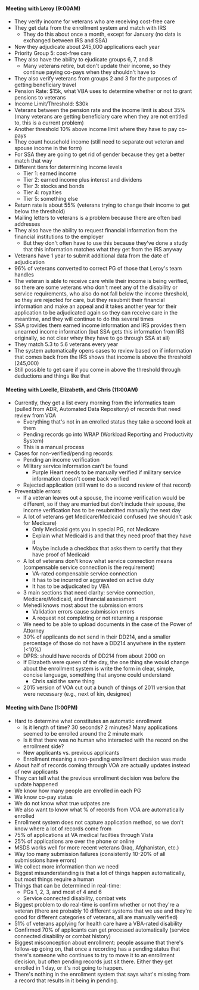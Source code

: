 #### Meeting with Leroy (9:00AM)

- They verify income for veterans who are receiving cost-free care
- They get data from the enrollment system and match with IRS
	- They do this about once a month, except for January (no data is exchanged between IRS and SSA)
- Now they adjudicate about 245,000 applications each year
- Priority Group 5: cost-free care
- They also have the ability to ejudicate groups 6, 7, and 8
	- Many veterans retire, but don't update their income, so they continue paying co-pays when they shouldn't have to
- They also verify veterans from groups 2 and 3 for the purposes of getting beneficiary travel
- Pension Rate: $15k, what VBA uses to determine whether or not to grant pensions to veterans
- Income Limit/Threshold: $30k
- Veterans between the pension rate and the income limit is about 35% (many veterans are getting beneficiary care when they are not entitled to, this is a current problem)
- Another threshold 10% above income limit where they have to pay co-pays
- They count household income (still need to separate out veteran and spouse income in the form)
- For SSA they are going to get rid of gender because they get a better match that way
- Different tiers for determining income levels
	- Tier 1: earned income
	- Tier 2: earned income plus interest and dividens
	- Tier 3: stocks and bonds
	- Tier 4: royalties 
	- Tier 5: something else
- Return rate is about 55% (veterans trying to change their income to get below the threshold)
- Mailing letters to veterans is a problem because there are often bad addresses
- They also have the ability to request financial information from the financial institutions to the employer
	- But they don't often have to use this because they've done a study that this information matches what they get from the IRS anyway
- Veterans have 1 year to submit additional data from the date of adjudication
- 96% of veterans converted to correct PG of those that Leroy's team handles
- The veteran is able to receive care while their income is being verified, so there are some veterans who don't meet any of the disability or service requirements, who also do not fall below the income threshold, so they are rejected for care, but they resubmit their financial information and make an appeal and it takes another year for their application to be adjudicated again so they can receive care in the meantime, and they will continue to do this several times
- SSA provides them earned income information and IRS provides them unearned income information (but SSA gets this information from IRS originally, so not clear whey they have to go through SSA at all)
- They match 5.3 to 5.6 veterans every year
- The system automatically opens cases to review based on if information that comes back from the IRS shows that income is above the threshold (245,000)
- Still possible to get care if you come in above the threshold through deductions and things like that

#### Meeting with Lorelle, Elizabeth, and Chris (11:00AM)

- Currently, they get a list every morning from the informatics team (pulled from ADR, Automated Data Repository) of records that need review from VOA
	- Everything that's not in an enrolled status they take a second look at them
	- Pending records go into WRAP (Workload Reporting and Productivity System)
	- This is a manual process
- Cases for non-verified/pending records:
	- Pending an income verification
	- Military service information can't be found
		- Purple Heart needs to be manually verified if military service information doesn't come back verified
	- Rejected application (still want to do a second review of that record)
- Preventable errors:
	- If a veteran leaves out a spouse, the income verification would be different, so if they are married but don't include their spouse, the income verification has to be resubmitted manually the next day
	- A lot of veterans get Medicare/Medicaid confused (we shouldn't ask for Medicare)
		- Only Medicaid gets you in special PG, not Medicare
		- Explain what Medicaid is and that they need proof that they have it
		- Maybe include a checkbox that asks them to certify that they have proof of Medicaid
	- A lot of veterans don't know what service connection means (compensable service connection is the requirement)
		- VA-rated compensable service connection
		- It has to be incurred or aggravated on active duty
		- It has to be adjudicated by VBA
	- 3 main sections that need clarity: service connection, Medicare/Medicaid, and financial assessment
	- Mehedi knows most about the submission errors
		- Validation errors cause submission errors
		- A request not completing or not returning a response
	- We need to be able to upload documents in the case of the Power of Attorney
	- 30% of applicants do not send in their DD214, and a smaller percentage of those do not have a DD214 anywhere in the system (<10%)
	- DPRS: should have records of DD214 from about 2000 on
	- If Elizabeth were queen of the day, the one thing she would change about the enrollment system is write the form in clear, simple, concise language, something that anyone could understand
		- Chris said the same thing
	- 2015 version of VOA cut out a bunch of things of 2011 version that were necessary (e.g., next of kin, designee)

#### Meeting with Dane (1:00PM)

- Hard to determine what constitutes an automatic enrollment
	- Is it length of time? 30 seconds? 2 minutes? Many applications seemed to be enrolled around the 2 minute mark
	- Is it that there was no human who interacted with the record on the enrollment side?
	- New applicants vs. previous applicants
	- Enrollment meaning a non-pending enrollment decision was made
- About half of records coming through VOA are actually updates instead of new applicants
- They can tell what the previous enrollment decision was before the update happened
- We know how many people are enrolled in each PG
- We know co-pay status
- We do not know what true udpates are
- We also want to know what % of records from VOA are automatically enrolled
- Enrollment system does not capture application method, so we don't know where a lot of records come from
- 75% of applications at VA medical facilties through Vista
- 25% of applications are over the phone or online
- MSDS works well for more recent veterans (Iraq, Afghanistan, etc.)
- Way too many submission failures (consistently 10-20% of all submissions have errors)
- We collect more information than we need
- Biggest misunderstanding is that a lot of things happen automatically, but most things require a human
- Things that can be determined in real-time: 
	- PGs 1, 2, 3, and most of 4 and 6
	- Service connected disability, combat vets
- Biggest problem to do real-time is confirm whether or not they're a veteran (there are probably 10 different systems that we use and they're good for different categories of veterans, all are manually verified)
- 51% of veterans applying for health care have a VBA-rated disability
- Confirmed 70% of applicants can get processed automatically (service connected disability or combat history)
- Biggest misconception about enrollment: people assume that there's follow-up going on, that once a recording has a pending status that there's someone who continues to try to move it to an enrollment decision, but often pending records just sit there. Either they get enrolled in 1 day, or it's not going to happen.
- There's nothing in the enrollment system that says what's missing from a record that results in it being in pending.
